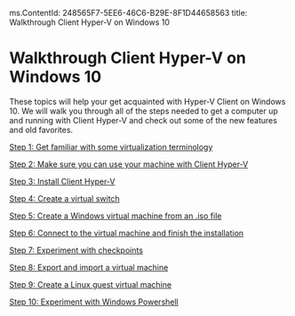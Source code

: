 ms.ContentId: 248565F7-5EE6-46C6-B29E-8F1D44658563
title: Walkthrough Client Hyper-V on Windows 10
 
# Walkthrough Client Hyper-V on Windows 10 #
These topics will help your get acquainted with Hyper-V Client on Windows 10. We will walk you through all of the steps needed to get a computer up and running with Client Hyper-V and check out some of the new features and old favorites.

[Step 1: Get familiar with some virtualization terminology](step1.md)

[Step 2: Make sure you can use your machine with Client Hyper-V](step2.md)

[Step 3: Install Client Hyper-V](step3.md)

[Step 4: Create a virtual switch](step4.md) 

[Step 5: Create a Windows virtual machine from an .iso file](step5.md)

[Step 6: Connect to the virtual machine and finish the installation](step6.md)

[Step 7: Experiment with checkpoints](step7.md)

[Step 8: Export and import a virtual machine](step8.md)

[Step 9: Create a Linux guest virtual machine](step9.md)

[Step 10: Experiment with Windows Powershell](step10.md)

